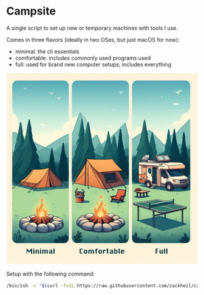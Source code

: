 # Campsite

A single script to set up new or temporary machines with tools I use.

Comes in three flavors (ideally in two OSes, but just macOS for now):

- minimal: the cli essentials
- comfortable: includes commonly used programs used
- full: used for brand new computer setups; includes everything

![Campsite](assets/campsite.jpg)

Setup with the following command:

```zsh
/bin/zsh -c "$(curl -fsSL https://raw.githubusercontent.com/zackheil/campsite/dev/assets/init.sh)"
```
